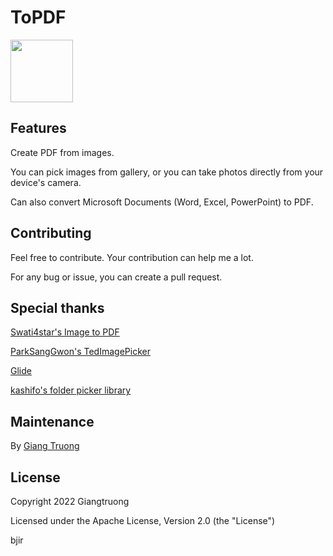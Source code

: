 # ToPDF
<img src="https://user-images.githubusercontent.com/61865336/166659247-1c55f222-1182-4587-9059-77208a84f2ea.png" width="100px" height="100px">

## Features
Create PDF from images.

You can pick images from gallery, or you can take photos directly from your device's camera.

Can also convert Microsoft Documents (Word, Excel, PowerPoint) to PDF.

## Contributing
Feel free to contribute. Your contribution can help me a lot.

For any bug or issue, you can create a pull request.

## Special thanks
<a href="https://github.com/Swati4star/Images-to-PDF">Swati4star's Image to PDF</a>

<a href="https://github.com/ParkSangGwon/TedImagePicker">ParkSangGwon's TedImagePicker</a>

<a href="https://github.com/bumptech/glide">Glide</a>

<a href="https://github.com/kashifo/android-folder-picker-library">kashifo's folder picker library</a>

## Maintenance
By <a href="https://github.com/giang428">Giang Truong</a>

## License

  Copyright 2022 Giangtruong
  
  Licensed under the Apache License, Version 2.0 (the "License")
  
  bjir

